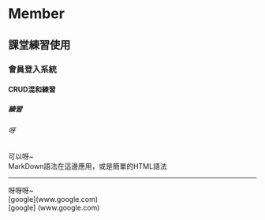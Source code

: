 # Member
## 課堂練習使用
### 會員登入系統
#### CRUD混和練習
##### 練習
###### 呀
可以呀~<br>
MarkDown語法在這邊應用，或是簡單的HTML語法<br>
<hr>
呀呀呀~<br>
[google](www.google.com) <br>
[google] (www.google.com)
